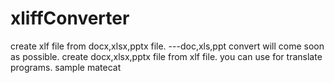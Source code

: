 # xliffConverter
create xlf file from docx,xlsx,pptx file.
---doc,xls,ppt convert will come soon as possible.
create docx,xlsx,pptx file from xlf file.
you can use for translate programs.
sample matecat
